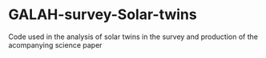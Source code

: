 # GALAH-survey-Solar-twins
Code used in the analysis of solar twins in the survey and production of the acompanying science paper
